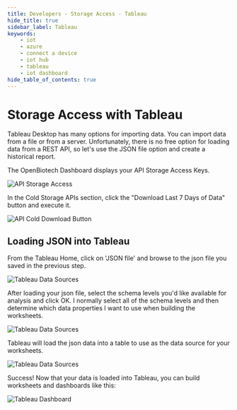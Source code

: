 ```yaml
---
title: Developers - Storage Access - Tableau
hide_title: true
sidebar_label: Tableau
keywords:
    - iot
    - azure
    - connect a device
    - iot hub
    - tableau
    - iot dashboard
hide_table_of_contents: true
---
```


# Storage Access with Tableau

Tableau Desktop has many options for importing data. You can import data from a file or from a server. Unfortunately, there is no free option for loading data from a REST API, so let's use the JSON file option and create a historical report.

The OpenBiotech Dashboard displays your API Storage Access Keys. 

![API Storage Access](https://www.fathym.com/iot/img/screenshots/biotech_api_storage_access_dark.png)

In the Cold Storage APIs section, click the "Download Last 7 Days of Data" button and execute it.  

![API Cold Download Button](https://www.fathym.com/iot/img/screenshots/biotech-cold-download-button-highlight.png)

## Loading JSON into Tableau

From the Tableau Home, click on 'JSON file' and browse to the json file you saved in the previous step. 

![Tableau Data Sources](https://www.fathym.com/iot/img/screenshots/tableau-json-file.png)

After loading your json file, select the schema levels you'd like available for analysis and click OK. I normally select all of the schema levels and then determine which data properties I want to use when building the worksheets.

![Tableau Data Sources](https://www.fathym.com/iot/img/screenshots/tableau-schema-levels.png)

Tableau will load the json data into a table to use as the data source for your worksheets.

![Tableau Data Sources](https://www.fathym.com/iot/img/screenshots/tableau-datasource.png)

Success! Now that your data is loaded into Tableau, you can build worksheets and dashboards like this:

![Tableau Dashboard](https://www.fathym.com/iot/img/screenshots/tableau-dashboard.png)
 
